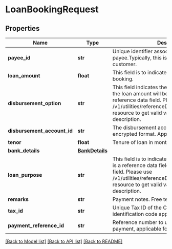 # LoanBookingRequest

## Properties
Name | Type | Description | Notes
------------ | ------------- | ------------- | -------------
**payee_id** | **str** | Unique identifier associated with the payee.Typically, this is not displayed to the customer. | [optional] 
**loan_amount** | **float** | This field is to indicate the loan amount for booking. | 
**disbursement_option** | **str** | This field indicates the options/mode in which the loan amount will be disbursed. This is a reference data field. Please use /v1/utilities/referenceData/{disbursementOption} resource to get valid value of this field with description. | 
**disbursement_account_id** | **str** | The disbursement account identifier in encrypted format. Applicable only for HK. | [optional] 
**tenor** | **float** | Tenure of loan in months. | 
**bank_details** | [**BankDetails**](BankDetails.md) |  | [optional] 
**loan_purpose** | **str** | This field is to indicate the purpose of loan. This is a reference data field.This is a reference data field. Please use /v1/utilities/referenceData/{loanPurpose} resource to get valid value of this field with description. | [optional] 
**remarks** | **str** | Payment notes. Free text from screen | [optional] 
**tax_id** | **str** | Unique Tax ID of the Customer,INN Taxpayer&#x27;s identification code applicable for Russia | [optional] 
**payment_reference_id** | **str** | Reference number to uniquely identify the payment, applicable for Russia | [optional] 

[[Back to Model list]](../README.md#documentation-for-models) [[Back to API list]](../README.md#documentation-for-api-endpoints) [[Back to README]](../README.md)


